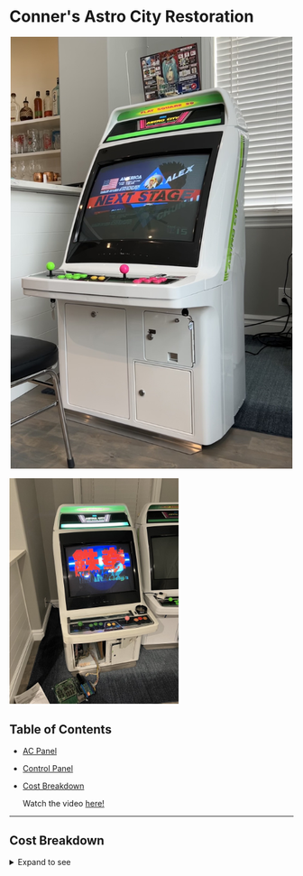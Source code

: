 # Conner's Astro City Restoration

<p align=center>
<img src="./images/astrocity_cmp.jpg" width="500">
</p>

<img src="./images/before.jpeg" width="300">
<br>

## Table of Contents

- [AC Panel](./AC%20Panel/README.md)
- [Control Panel](./Control%20Panel/README.md)
- [Cost Breakdown](#cost-breakdown)

  Watch the video [here!](https://youtu.be/EQzhdFYszV0)

---

## Cost Breakdown

<details>
<summary> Expand to see</summary>
<br>

| Item                                                                                                                    | Cost  | URL                                                                                                     |
| ----------------------------------------------------------------------------------------------------------------------- | ----- | ------------------------------------------------------------------------------------------------------- |
| Sanwa OBS 30mm Grn Sanwa OBS 30mm Pink Sanwa JLF-TP-8YT (2) Sanwa OBSC 24mm Ylw Sanwa OBSC 30mm Pnk Sanwa OBSC 30mm Grn | $111  | https://arcadeshock.com                                                                                 |
| Amp without PSU (just a little guy)                                                                                     | $10   | https://www.amazon.com/dp/B007TUSXEY?psc=1&ref=ppx_yo2_dt_b_product_details                             |
| RCA Cables (may replace these)                                                                                          | $7    | https://www.amazon.com/dp/B003L1717K?ref=ppx_yo2_dt_b_product_details&th=1                              |
| Dialectric Grease                                                                                                       | $4    | https://www.amazon.com/dp/B000AL2RI2?psc=1&ref=ppx_yo2_dt_b_product_details                             |
| JIS Screwdriver                                                                                                         | $12   | https://www.amazon.com/dp/B000TG8OTY?psc=1&ref=ppx_yo2_dt_b_product_details                             |
| Reed switches                                                                                                           | $10   | https://www.amazon.com/dp/B086GYGCJ8?psc=1&ref=ppx_yo2_dt_b_product_details                             |
| Degaussing Coil                                                                                                         | $63   | https://www.ebay.com/itm/123990657206?hash=item1cde6b48b6:g:CkcAAOxyKsZRwenD                            |
| Logitech z5500 (satellite speakers only)                                                                                | $61   |                                                                                                         |
| 2 control panels+2 sets of screws+shipping                                                                              | $277  |                                                                                                         |
| Metal Coin Entry                                                                                                        | $18   | https://ebay.to/3u0Iul2                                                                                 |
| Octagonal gate x2                                                                                                       | $9    | https://www.amazon.com/dp/B06VVG936T/ref=cm_sw_r_cp_api_glt_i_CZXD7DY2PSSYWSA2F7S4?_encoding=UTF8&psc=1 |
| Skateboard Wheels/bearings                                                                                              | $14   | https://www.amazon.com/dp/B00ILNK0RQ/ref=cm_sw_r_cp_api_glt_i_YY34CMERBFP09S0GKEYA?_encoding=UTF8&psc=1 |
| 16 AWG Grounded Cable                                                                                                   | $9    | https://www.amazon.com/dp/B075BCD1LP?ref=ppx_yo2_dt_b_product_details&th=1                              |
| DigiKey                                                                                                                 | $29   | Various AMP-UP and Faston Connectors                                                                    |
| Mouser                                                                                                                  | $32   | Various AMP-UP and Faston Connectors                                                                    |
| Astro City                                                                                                              | $2100 | Cab                                                                                                     |
| Shipping                                                                                                                | $360  | CRST - this is half the cost as I split the cost with another member and we shipped together            |
| Zinc Plating                                                                                                            | $290  | Quality Plating Co. $150 for clear chromate, $170 for yellow chromate.+ tax                             |
| Media blasting kit                                                                                                      | $35   | https://www.harborfreight.com/portable-abrasive-blaster-kit-37025.html                                  |
| Baking soda (for blasting)                                                                                              | $50   | https://www.harborfreight.com/50-lbs-medium-grade-armex-soda-blast-media-65929.html                     |
| Mouser                                                                                                                  | $21   | More AMP-UP connectors                                                                                  |
| DigiKey                                                                                                                 | $25   | Caps for PSU                                                                                            |
| Sega Amplifier and PSU                                                                                                  | $193  | Through YAJ                                                                                             |
| 5380 Keys and Cores                                                                                                     | $73   |                                                                                                         |
| Powder Coat                                                                                                             | $335  |                                                                                                         |
| Paint                                                                                                                   | $700  |                                                                                                         |

</details>
